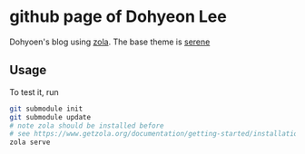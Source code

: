# github page of Dohyeon Lee

Dohyoen's blog using [zola](https://www.getzola.org/).
The base theme is [serene](https://github.com/isunjn/serene)

## Usage

To test it, run

```bash
git submodule init
git submodule update
# note zola should be installed before
# see https://www.getzola.org/documentation/getting-started/installation/
zola serve
```
